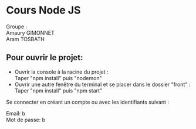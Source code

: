 # Cours Node JS  
  
Groupe :  
Amaury GIMONNET  
Aram TOSBATH  
  
## Pour ouvrir le projet:  
  
- Ouvrir la console à la racine du projet :  
Taper "npm install" puis "nodemon"  
- Ouvrir une autre fenêtre du terminal et se placer dans le dossier "front" :  
Taper "npm install" puis "npm start"  
  
Se connecter en créant un compte ou avec les identifiants suivant :  
  
Email: b  
Mot de passe: b  
